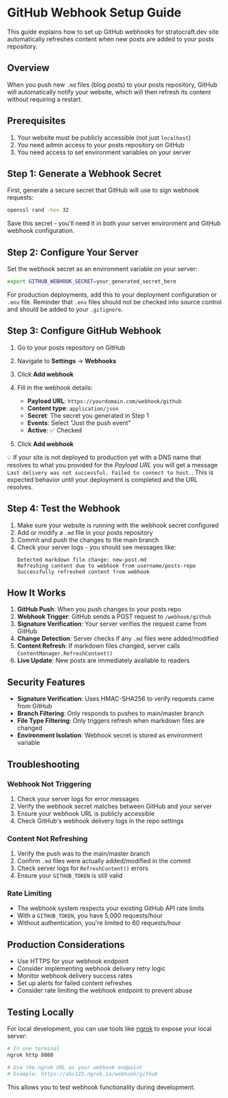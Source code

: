 # GitHub Webhook Setup Guide

This guide explains how to set up GitHub webhooks for stratocraft.dev site automatically refreshes content when new posts are added to your posts repository.

## Overview

When you push new `.md` files (blog posts) to your posts repository, GitHub will automatically notify your website, which will then refresh its content without requiring a restart.

## Prerequisites

1. Your website must be publicly accessible (not just `localhost`)
2. You need admin access to your posts repository on GitHub
3. You need access to set environment variables on your server

## Step 1: Generate a Webhook Secret

First, generate a secure secret that GitHub will use to sign webhook requests:

```bash
openssl rand -hex 32
```

Save this secret - you'll need it in both your server environment and GitHub webhook configuration.

## Step 2: Configure Your Server

Set the webhook secret as an environment variable on your server:

```bash
export GITHUB_WEBHOOK_SECRET=your_generated_secret_here
```

For production deployments, add this to your deployment configuration or `.env` file. Reminder that `.env` files should
not be checked into source control and should be added to your `.gitignore`.

## Step 3: Configure GitHub Webhook

1. Go to your posts repository on GitHub
2. Navigate to **Settings** → **Webhooks**
3. Click **Add webhook**
4. Fill in the webhook details:
   - **Payload URL**: `https://yourdomain.com/webhook/github`
   - **Content type**: `application/json`
   - **Secret**: The secret you generated in Step 1
   - **Events**: Select "Just the push event"
   - **Active**: ✅ Checked

5. Click **Add webhook**  

💡 If your site is not deployed to production yet with a DNS name that resolves to what you provided for the *Payload URL*
you will get a message `Last delivery was not successful. Failed to connect to host.`. This is expected behavior until
your deployment is completed and the URL resolves. 


## Step 4: Test the Webhook

1. Make sure your website is running with the webhook secret configured
2. Add or modify a `.md` file in your posts repository
3. Commit and push the changes to the main branch
4. Check your server logs - you should see messages like:
   ```
   Detected markdown file change: new-post.md
   Refreshing content due to webhook from username/posts-repo
   Successfully refreshed content from webhook
   ```

## How It Works

1. **GitHub Push**: When you push changes to your posts repo
2. **Webhook Trigger**: GitHub sends a POST request to `/webhook/github`
3. **Signature Verification**: Your server verifies the request came from GitHub
4. **Change Detection**: Server checks if any `.md` files were added/modified
5. **Content Refresh**: If markdown files changed, server calls `ContentManager.RefreshContent()`
6. **Live Update**: New posts are immediately available to readers

## Security Features

- **Signature Verification**: Uses HMAC-SHA256 to verify requests came from GitHub
- **Branch Filtering**: Only responds to pushes to main/master branch
- **File Type Filtering**: Only triggers refresh when markdown files are changed
- **Environment Isolation**: Webhook secret is stored as environment variable

## Troubleshooting

### Webhook Not Triggering

1. Check your server logs for error messages
2. Verify the webhook secret matches between GitHub and your server
3. Ensure your webhook URL is publicly accessible
4. Check GitHub's webhook delivery logs in the repo settings

### Content Not Refreshing

1. Verify the push was to the main/master branch
2. Confirm `.md` files were actually added/modified in the commit
3. Check server logs for `RefreshContent()` errors
4. Ensure your `GITHUB_TOKEN` is still valid

### Rate Limiting

- The webhook system respects your existing GitHub API rate limits
- With a `GITHUB_TOKEN`, you have 5,000 requests/hour
- Without authentication, you're limited to 60 requests/hour

## Production Considerations

- Use HTTPS for your webhook endpoint
- Consider implementing webhook delivery retry logic
- Monitor webhook delivery success rates
- Set up alerts for failed content refreshes
- Consider rate limiting the webhook endpoint to prevent abuse

## Testing Locally

For local development, you can use tools like [ngrok](https://ngrok.com/) to expose your local server:

```bash
# In one terminal
ngrok http 8080

# Use the ngrok URL as your webhook endpoint
# Example: https://abc123.ngrok.io/webhook/github
```

This allows you to test webhook functionality during development. 